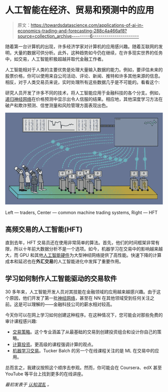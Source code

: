 # 人工智能在经济、贸易和预测中的应用

> 原文：<https://towardsdatascience.com/applications-of-ai-in-economics-trading-and-forecasting-288c4a466af8?source=collection_archive---------6----------------------->

随着第一台计算机的出现，许多经济学家对计算机的应用感兴趣。随着互联网的发明，大量的数据可供分析。此外，这种趋势如今仍在继续，在许多现实世界的任务中，如交易，人工智能积极超越并取代金融工作者。

人工智能相对于人类的主要优势是处理大量输入数据的能力。例如，要评估未来的股票价格，你可以使用来自公司活动、评论、新闻、推特和许多其他来源的信息。相反，对于人类交易员来说，实时处理所有这些数据几乎是不可能的。看看这个:

研究人员开发了许多不同的技术，将人工智能应用于金融科技的各个分支。例如，[递归神经网络](http://cognitivechaos.com/understanding-recurrent-nn-basics/)在价格预测中显示出令人信服的结果。相应地，其他深度学习方法在破产和欺诈预测、信誉测量和风险管理方面表现出色。

![](img/4be66615a89ac8dba013e6060c607899.png)

Left — traders, Center — common machine trading systems, Right — HFT

## 高频交易的人工智能(HFT)

直到去年，HFT 交易员还在使用非常简单的算法。首先，他们的时间框架非常有限，所以十年前大数据分析不是一个选项。如今，机器学习在交易中的影响越来越大，而 GPU 和其他[人工智能硬件](http://cognitivechaos.com/ai-hardware-smart-chips/)为大型神经网络提供了高性能。快速下降的计算成本和延迟也在**外汇交易**的人工智能进化中发挥了重要作用。

## 学习如何制作人工智能驱动的交易软件

30 多年来，人工智能开发人员对其技能在金融领域的应用越来越感兴趣。由于这个原因，他们开发了第一批[神经网络](http://cognitivechaos.com/understanding-neural-networks-fundamentals/)，甚至在 NN 在其他领域受到任何关注之前。这是可以理解的——金融科技公司的薪水相对较高。

今天你可以在网上学习如何创建这种程序。在这种情况下，您可能会对那些免费的审计课程感兴趣:

*   [交易策略](https://www.coursera.org/specializations/trading-strategy)。这个专业涵盖了从最基础的交易到创建投资组合和设计你自己的策略。
*   [计算投资](https://www.coursera.org/learn/computational-investing)。更高级的课程强调计算的观点。
*   [机器学习交易](https://www.udacity.com/course/machine-learning-for-trading--ud501)。Tucker Balch 的另一个在线课程关注的是 ML 在交易中的应用。

总而言之，我建议按照这个顺序去参观。然而，你可能会在 Coursera、edX 甚至 YouTube 等平台上找到更多的在线讲座。

*最初发表于* [*认知混乱*](http://cognitivechaos.com/applications-ai-economics-trading-forecasting/) *。*